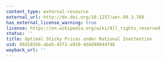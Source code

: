 ```yaml
---
content_type: external-resource
external_url: http://dx.doi.org/10.1257/aer.99.3.769
has_external_license_warning: true
license: https://en.wikipedia.org/wiki/All_rights_reserved
status: ''
title: Optimal Sticky Prices under Rational Inattention
uid: 06d181bb-aba5-45f2-a910-4d4d98944f46
wayback_url: ''
---
```

